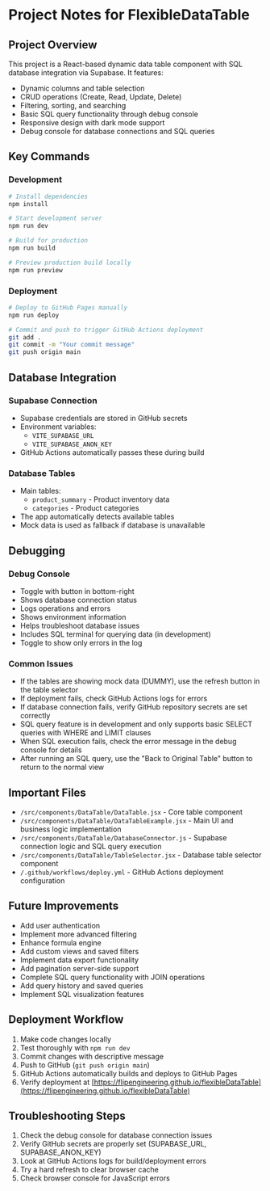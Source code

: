 # Project Notes for FlexibleDataTable

## Project Overview
This project is a React-based dynamic data table component with SQL database integration via Supabase. It features:
- Dynamic columns and table selection
- CRUD operations (Create, Read, Update, Delete)
- Filtering, sorting, and searching
- Basic SQL query functionality through debug console
- Responsive design with dark mode support
- Debug console for database connections and SQL queries

## Key Commands

### Development
```bash
# Install dependencies
npm install

# Start development server
npm run dev

# Build for production
npm run build

# Preview production build locally
npm run preview
```

### Deployment
```bash
# Deploy to GitHub Pages manually
npm run deploy

# Commit and push to trigger GitHub Actions deployment
git add .
git commit -m "Your commit message"
git push origin main
```

## Database Integration

### Supabase Connection
- Supabase credentials are stored in GitHub secrets
- Environment variables:
  - `VITE_SUPABASE_URL`
  - `VITE_SUPABASE_ANON_KEY`
- GitHub Actions automatically passes these during build

### Database Tables
- Main tables:
  - `product_summary` - Product inventory data
  - `categories` - Product categories
- The app automatically detects available tables
- Mock data is used as fallback if database is unavailable

## Debugging

### Debug Console
- Toggle with button in bottom-right
- Shows database connection status
- Logs operations and errors
- Shows environment information
- Helps troubleshoot database issues
- Includes SQL terminal for querying data (in development)
- Toggle to show only errors in the log

### Common Issues
- If the tables are showing mock data (DUMMY), use the refresh button in the table selector
- If deployment fails, check GitHub Actions logs for errors
- If database connection fails, verify GitHub repository secrets are set correctly
- SQL query feature is in development and only supports basic SELECT queries with WHERE and LIMIT clauses
- When SQL execution fails, check the error message in the debug console for details
- After running an SQL query, use the "Back to Original Table" button to return to the normal view

## Important Files

- `/src/components/DataTable/DataTable.jsx` - Core table component
- `/src/components/DataTable/DataTableExample.jsx` - Main UI and business logic implementation
- `/src/components/DataTable/DatabaseConnector.js` - Supabase connection logic and SQL query execution
- `/src/components/DataTable/TableSelector.jsx` - Database table selector component
- `/.github/workflows/deploy.yml` - GitHub Actions deployment configuration

## Future Improvements

- Add user authentication
- Implement more advanced filtering
- Enhance formula engine
- Add custom views and saved filters
- Implement data export functionality
- Add pagination server-side support
- Complete SQL query functionality with JOIN operations
- Add query history and saved queries
- Implement SQL visualization features

## Deployment Workflow

1. Make code changes locally
2. Test thoroughly with `npm run dev`
3. Commit changes with descriptive message
4. Push to GitHub (`git push origin main`)
5. GitHub Actions automatically builds and deploys to GitHub Pages
6. Verify deployment at [https://flipengineering.github.io/flexibleDataTable](https://flipengineering.github.io/flexibleDataTable)

## Troubleshooting Steps

1. Check the debug console for database connection issues
2. Verify GitHub secrets are properly set (SUPABASE_URL, SUPABASE_ANON_KEY)
3. Look at GitHub Actions logs for build/deployment errors
4. Try a hard refresh to clear browser cache
5. Check browser console for JavaScript errors